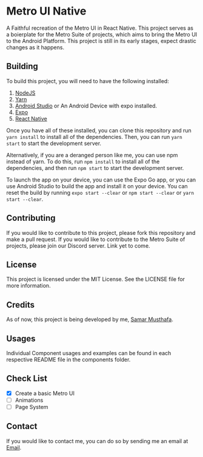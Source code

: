 # Metro UI Native

A Faithful recreation of the Metro UI in React Native. This project serves as a boierplate for the Metro Suite of projects, which aims to bring the Metro UI to the Android Platform. This project is still in its early stages, expect drastic changes as it happens.

## Building

To build this project, you will need to have the following installed:
1. [NodeJS](https://nodejs.org/en/)
2. [Yarn](https://yarnpkg.com/)
3. [Android Studio](https://developer.android.com/studio) or An Android Device with expo installed.
4. [Expo](https://expo.io/)
5. [React Native](https://reactnative.dev/)

Once you have all of these installed, you can clone this repository and run `yarn install` to install all of the dependencies. 
Then, you can run `yarn start` to start the development server.

Alternatively, if you are a deranged person like me, you can use npm instead of yarn. To do this, run `npm install` to install all of the dependencies, and then run `npm start` to start the development server.

To launch the app on your device, you can use the Expo Go app, or you can use Android Studio to build the app and install it on your device.
You can reset the build by running `expo start --clear` or `npm start --clear` or `yarn start --clear`.

## Contributing

If you would like to contribute to this project, please fork this repository and make a pull request.
If you would like to contribute to the Metro Suite of projects, please join our Discord server. Link yet to come.

## License

This project is licensed under the MIT License. See the LICENSE file for more information.

## Credits

As of now, this project is being developed by me, [Samar Musthafa](github.com/god-s-perfect-idiot).

## Usages

Individual Component usages and examples can be found in each respective README file in the components folder.

## Check List

- [x] Create a basic Metro UI
- [ ] Animations
- [ ] Page System

## Contact

If you would like to contact me, you can do so by sending me an email at [Email](mailto:samarmusthafa2014@gmail.com).
